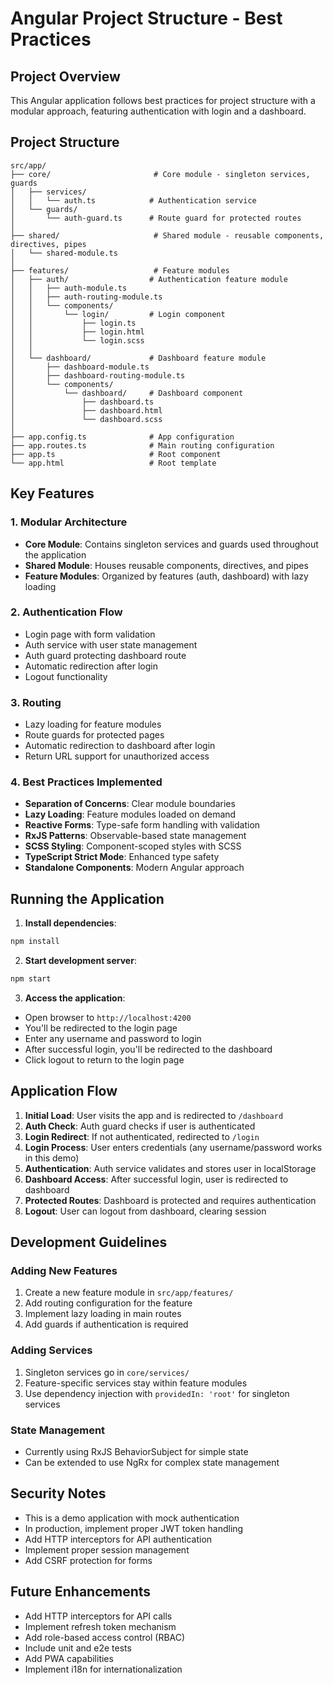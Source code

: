 # Angular Project Structure - Best Practices

## Project Overview
This Angular application follows best practices for project structure with a modular approach, featuring authentication with login and a dashboard.

## Project Structure

```
src/app/
├── core/                       # Core module - singleton services, guards
│   ├── services/
│   │   └── auth.ts            # Authentication service
│   └── guards/
│       └── auth-guard.ts      # Route guard for protected routes
│
├── shared/                     # Shared module - reusable components, directives, pipes
│   └── shared-module.ts
│
├── features/                   # Feature modules
│   ├── auth/                  # Authentication feature module
│   │   ├── auth-module.ts
│   │   ├── auth-routing-module.ts
│   │   └── components/
│   │       └── login/         # Login component
│   │           ├── login.ts
│   │           ├── login.html
│   │           └── login.scss
│   │
│   └── dashboard/             # Dashboard feature module
│       ├── dashboard-module.ts
│       ├── dashboard-routing-module.ts
│       └── components/
│           └── dashboard/     # Dashboard component
│               ├── dashboard.ts
│               ├── dashboard.html
│               └── dashboard.scss
│
├── app.config.ts              # App configuration
├── app.routes.ts              # Main routing configuration
├── app.ts                     # Root component
└── app.html                   # Root template
```

## Key Features

### 1. **Modular Architecture**
- **Core Module**: Contains singleton services and guards used throughout the application
- **Shared Module**: Houses reusable components, directives, and pipes
- **Feature Modules**: Organized by features (auth, dashboard) with lazy loading

### 2. **Authentication Flow**
- Login page with form validation
- Auth service with user state management
- Auth guard protecting dashboard route
- Automatic redirection after login
- Logout functionality

### 3. **Routing**
- Lazy loading for feature modules
- Route guards for protected pages
- Automatic redirection to dashboard after login
- Return URL support for unauthorized access

### 4. **Best Practices Implemented**
- **Separation of Concerns**: Clear module boundaries
- **Lazy Loading**: Feature modules loaded on demand
- **Reactive Forms**: Type-safe form handling with validation
- **RxJS Patterns**: Observable-based state management
- **SCSS Styling**: Component-scoped styles with SCSS
- **TypeScript Strict Mode**: Enhanced type safety
- **Standalone Components**: Modern Angular approach

## Running the Application

1. **Install dependencies**:
```bash
npm install
```

2. **Start development server**:
```bash
npm start
```

3. **Access the application**:
- Open browser to `http://localhost:4200`
- You'll be redirected to the login page
- Enter any username and password to login
- After successful login, you'll be redirected to the dashboard
- Click logout to return to the login page

## Application Flow

1. **Initial Load**: User visits the app and is redirected to `/dashboard`
2. **Auth Check**: Auth guard checks if user is authenticated
3. **Login Redirect**: If not authenticated, redirected to `/login`
4. **Login Process**: User enters credentials (any username/password works in this demo)
5. **Authentication**: Auth service validates and stores user in localStorage
6. **Dashboard Access**: After successful login, user is redirected to dashboard
7. **Protected Routes**: Dashboard is protected and requires authentication
8. **Logout**: User can logout from dashboard, clearing session

## Development Guidelines

### Adding New Features
1. Create a new feature module in `src/app/features/`
2. Add routing configuration for the feature
3. Implement lazy loading in main routes
4. Add guards if authentication is required

### Adding Services
1. Singleton services go in `core/services/`
2. Feature-specific services stay within feature modules
3. Use dependency injection with `providedIn: 'root'` for singleton services

### State Management
- Currently using RxJS BehaviorSubject for simple state
- Can be extended to use NgRx for complex state management

## Security Notes
- This is a demo application with mock authentication
- In production, implement proper JWT token handling
- Add HTTP interceptors for API authentication
- Implement proper session management
- Add CSRF protection for forms

## Future Enhancements
- Add HTTP interceptors for API calls
- Implement refresh token mechanism
- Add role-based access control (RBAC)
- Include unit and e2e tests
- Add PWA capabilities
- Implement i18n for internationalization